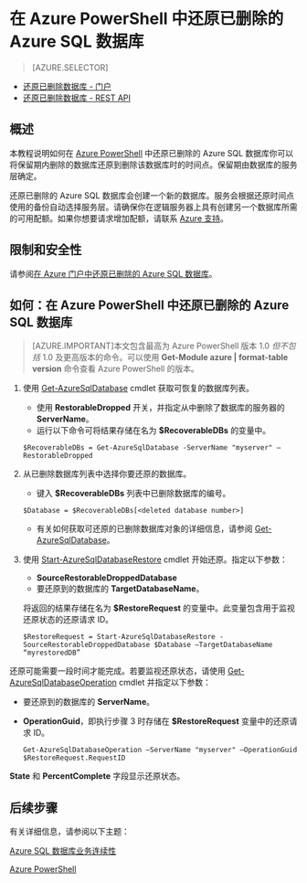 <properties 
   pageTitle="在 Azure PowerShell 中还原已删除的 Azure SQL 数据库" 
   description="Windows Azure SQL 数据库, 还原已删除的数据库, 恢复已删除的数据库, Azure PowerShell" 
   services="sql-database" 
   documentationCenter="" 
   authors="elfisher" 
   manager="jeffreyg" 
   editor="v-romcal"/>

<tags
   ms.service="sql-database"
   ms.date="10/08/2015"
   wacn.date="11/27/2015"/>

# 在 Azure PowerShell 中还原已删除的 Azure SQL 数据库

> [AZURE.SELECTOR]
- [还原已删除数据库 - 门户](/documentation/articles/sql-database-restore-deleted-database-tutorial-management-portal)
- [还原已删除数据库 - REST API](/documentation/articles/sql-database-restore-deleted-database-tutorial-rest)

## 概述

本教程说明如何在 [Azure PowerShell](/documentation/articles/install-configure-powershell) 中还原已删除的 Azure SQL 数据库你可以将保留期内删除的数据库还原到删除该数据库时的时间点。保留期由数据库的服务层确定。

还原已删除的 Azure SQL 数据库会创建一个新的数据库。服务会根据还原时间点使用的备份自动选择服务层。请确保你在逻辑服务器上具有创建另一个数据库所需的可用配额。如果你想要请求增加配额，请联系 [Azure 支持](/support/contact/)。

## 限制和安全性

请参阅[在 Azure 门户中还原已删除的 Azure SQL 数据库](/documentation/articles/sql-database-restore-deleted-database-tutorial-management-portal)。

## 如何：在 Azure PowerShell 中还原已删除的 Azure SQL 数据库



> [AZURE.IMPORTANT]本文包含最高为 Azure PowerShell 版本 1.0 *但不包括* 1.0 及更高版本的命令。可以使用 **Get-Module azure | format-table version** 命令查看 Azure PowerShell 的版本。

1. 使用 [Get-AzureSqlDatabase](http://msdn.microsoft.com/zh-cn/library/azure/dn546735.aspx) cmdlet 获取可恢复的数据库列表。
	* 使用 **RestorableDropped** 开关，并指定从中删除了数据库的服务器的 **ServerName**。
	* 运行以下命令可将结果存储在名为 **$RecoverableDBs** 的变量中。
	
	`$RecoverableDBs = Get-AzureSqlDatabase -ServerName "myserver" –RestorableDropped`

2. 从已删除数据库列表中选择你要还原的数据库。

	* 键入 **$RecoverableDBs** 列表中已删除数据库的编号。  

	`$Database = $RecoverableDBs[<deleted database number>]`

	* 有关如何获取可还原的已删除数据库对象的详细信息，请参阅 [Get-AzureSqlDatabase](http://msdn.microsoft.com/zh-cn/library/dn546735.aspx)。

3. 使用 [Start-AzureSqlDatabaseRestore](http://msdn.microsoft.com/zh-cn/library/azure/dn720218.aspx) cmdlet 开始还原。指定以下参数：
	* **SourceRestorableDroppedDatabase**
	* 要还原到的数据库的 **TargetDatabaseName**。

	将返回的结果存储在名为 **$RestoreRequest** 的变量中。此变量包含用于监视还原状态的还原请求 ID。
	
	`$RestoreRequest = Start-AzureSqlDatabaseRestore -SourceRestorableDroppedDatabase $Database –TargetDatabaseName “myrestoredDB”`

还原可能需要一段时间才能完成。若要监视还原状态，请使用 [Get-AzureSqlDatabaseOperation](http://msdn.microsoft.com/zh-cn/library/azure/dn546738.aspx) cmdlet 并指定以下参数：

* 要还原到的数据库的 **ServerName**。
* **OperationGuid**，即执行步骤 3 时存储在 **$RestoreRequest** 变量中的还原请求 ID。

	`Get-AzureSqlDatabaseOperation –ServerName "myserver" –OperationGuid $RestoreRequest.RequestID`

**State** 和 **PercentComplete** 字段显示还原状态。

## 后续步骤

有关详细信息，请参阅以下主题：

[Azure SQL 数据库业务连续性](/documentation/articles/sql-database-business-continuity)

[Azure PowerShell](http://msdn.microsoft.com/zh-cn/library/azure/jj156055.aspx)

<!---HONumber=82-->